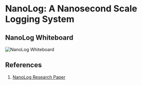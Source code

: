 # NanoLog: A Nanosecond Scale Logging System

## NanoLog Whiteboard

![NanoLog Whiteboard](./nano_log.png)

## References

1. [NanoLog Research Paper](https://www.usenix.org/system/files/conference/atc18/atc18-yang.pdf)
